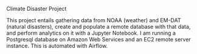 Climate Disaster Project

This project entails gathering data from NOAA (weather) and EM-DAT (natural disasters), create and populate a remote database with that data, and perform analytics on it with a Jupyter Notebook. I am running a Postgresql database on Amazon Web Services and an EC2 remote server instance. This is automated with Airflow.
